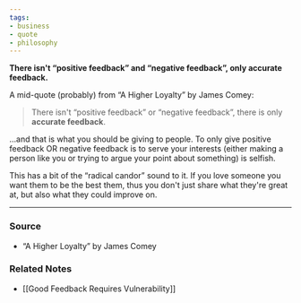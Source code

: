 ```yaml
---
tags:
- business
- quote
- philosophy
---
```

**There isn't “positive feedback” and “negative feedback”, only accurate feedback.**

A mid-quote (probably) from “A Higher Loyalty” by James Comey:

> There isn't “positive feedback” or “negative feedback”, there is only **accurate feedback**.
> 

…and that is what you should be giving to people. To only give positive feedback OR negative feedback is to serve your interests (either making a person like you or trying to argue your point about something) is selfish. 

This has a bit of the “radical candor” sound to it. If you love someone you want them to be the best them, thus you don't just share what they're great at, but also what they could improve on. 

---
### Source
- “A Higher Loyalty” by James Comey

### Related Notes
- [[Good Feedback Requires Vulnerability]]